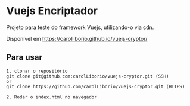 # Vuejs Encriptador 

Projeto para teste do framework Vuejs, utilizando-o via cdn. 

Disponível em https://carolliborio.github.io/vuejs-cryptor/


## Para usar

```
1. clonar o repositório
git clone git@github.com:carolLiborio/vuejs-cryptor.git (SSH)
or 
git clone https://github.com/carolLiborio/vuejs-cryptor.git (HTTPS)
```
```
2. Rodar o index.html no navegador
```
